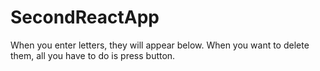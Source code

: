 # SecondReactApp

When you enter letters, they will appear below. When you want to delete them, all you have to do is press button.
